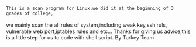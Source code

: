     This is a scan program for Linux,we did it at the beginning of 3 grades of college,
we mainly scan the all rules of system,including weak key,ssh ruls，vulnerable web port,iptables rules and etc...
    Thanks for giving us advice,this is a little step for us to code with shell script.
    By Turkey Team
